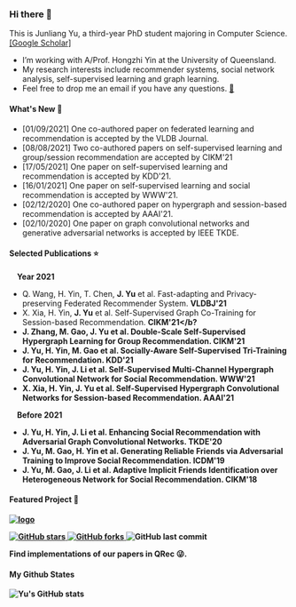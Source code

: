 ### Hi there 👋

This is Junliang Yu, a third-year PhD student majoring in Computer Science. [[Google Scholar]](https://scholar.google.com/citations?user=JGuWOUIAAAAJ&hl=EN&oi=ao)
- I’m working with A/Prof. Hongzhi Yin at the University of Queensland.
- My research interests include recommender systems, social network analysis, self-supervised learning and graph learning.
- Feel free to drop me an email if you have any questions. [📧](mailto:jl.yu@uq.edu.au)

#### What's New 📢
- [01/09/2021] One co-authored paper on federated learning and recommendation is accepted by the VLDB Journal.
- [08/08/2021] Two co-authored papers on self-supervised learning and group/session recommendation are accepted by CIKM'21
- [17/05/2021] One paper on self-supervised learning and recommendation is accepted by KDD'21.  
- [16/01/2021] One paper on self-supervised learning and social recommendation is accepted by WWW'21.  
- [02/12/2020] One co-authored paper on hypergraph and session-based recommendation is accepted by AAAI'21.  
- [02/10/2020] One paper on graph convolutional networks and generative adversarial networks is accepted by IEEE TKDE.

#### Selected Publications ⭐️

&emsp;<b>Year 2021</b>
+ Q. Wang, H. Yin, T. Chen, <b>J. Yu</b> et al. Fast-adapting and Privacy-preserving Federated Recommender System. <b>VLDBJ'21</b>
+ X. Xia, H. Yin, <b>J. Yu</b> et al. Self-Supervised Graph Co-Training for Session-based Recommendation. <b>CIKM'21</b?<br>
+ J. Zhang, M. Gao, <b>J. Yu</b> et al. Double-Scale Self-Supervised Hypergraph Learning for Group Recommendation. CIKM'21<br>
+ <b>J. Yu</b>, H. Yin, M. Gao et al. Socially-Aware Self-Supervised Tri-Training for Recommendation. <b>KDD'21</b><br>
+ <b>J. Yu</b>, H. Yin, J. Li et al. Self-Supervised Multi-Channel Hypergraph Convolutional Network for Social Recommendation. <b>WWW'21</b><br>
+ X. Xia, H. Yin, <b>J. Yu</b> et al. Self-Supervised Hypergraph Convolutional Networks for Session-based Recommendation. <b>AAAI'21</b><br>

&emsp;<b>Before 2021</b>
+ <b>J. Yu</b>, H. Yin, J. Li et al. Enhancing Social Recommendation with Adversarial Graph Convolutional Networks. <b>TKDE'20</b><br>
+ <b>J. Yu</b>, M. Gao, H. Yin et al. Generating Reliable Friends via Adversarial Training to Improve Social Recommendation. <b>ICDM'19</b><br>
+ <b>J. Yu</b>, M. Gao, J. Li et al. Adaptive Implicit Friends Identification over Heterogeneous Network for Social Recommendation. <b>CIKM'18</b><br>

#### Featured Project 🍊
<a href="https://github.com/Coder-Yu/QRec"> <img src="https://i.ibb.co/Bsn8CM5/logo.png" alt="logo" border="0"></a><br>
<p float="left"> <a href="https://github.com/Coder-Yu/QRec/stargazers"> <img alt="GitHub stars" src="https://img.shields.io/github/stars/Coder-Yu/QRec"/> </a> <a href="https://github.com/Coder-Yu/QRec/network/members"> <img alt="GitHub forks" src="https://img.shields.io/github/forks/Coder-Yu/QRec"/> </a> <img alt="GitHub last commit" src="https://img.shields.io/github/last-commit/Coder-Yu/QRec"></p> 
Find implementations of our papers in QRec 😜.

#### My Github States

![Yu's GitHub stats](https://github-readme-stats.vercel.app/api?username=Coder-Yu)
